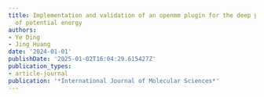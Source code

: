```yaml
---
title: Implementation and validation of an openmm plugin for the deep potential representation
  of potential energy
authors:
- Ye Ding
- Jing Huang
date: '2024-01-01'
publishDate: '2025-01-02T16:04:29.615427Z'
publication_types:
- article-journal
publication: '*International Journal of Molecular Sciences*'
---
```

